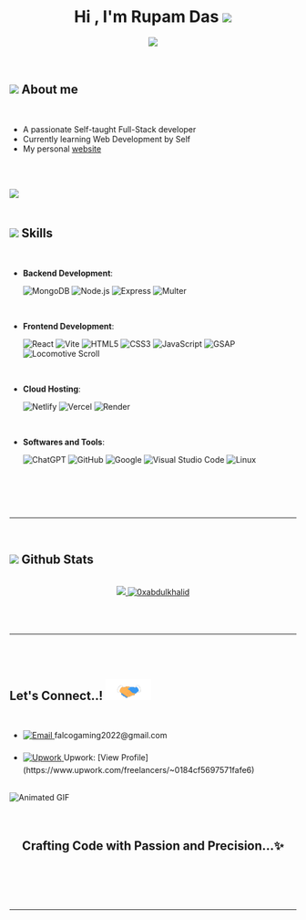 
<h1 align="center"><b>Hi , I'm Rupam Das </b><img src="https://media.giphy.com/media/hvRJCLFzcasrR4ia7z/giphy.gif" width="35"></h1>
<!--  -->
<p align="center">
  <a href="https://github.com/DenverCoder1/readme-typing-svg"><img src="https://readme-typing-svg.herokuapp.com?font=Time+New+Roman&color=cyan&size=25&center=true&vCenter=true&width=600&height=100&lines=I+Am+WebDeveloper+..&hearts;++;Self-taught+Fullstack+Developer,;MERN+Developer+...,;Web+Designer,;Active+Learner/Researcher,;Love+to+learn+new+stuffs..<3"></a>
</p>


<br>



	
## <picture><img src = "https://github.com/user-attachments/assets/7ffa9324-8042-4b57-ada5-5172a0d37c58" width = 20px></picture> **About me**
<br>

- A passionate Self-taught Full-Stack developer
- Currently learning Web Development by Self
- My personal [website](https://falcoxd.netlify.app)

<br><br>

<img src="https://user-images.githubusercontent.com/73097560/115834477-dbab4500-a447-11eb-908a-139a6edaec5c.gif"><br><br>

## <img src="https://media2.giphy.com/media/QssGEmpkyEOhBCb7e1/giphy.gif?cid=ecf05e47a0n3gi1bfqntqmob8g9aid1oyj2wr3ds3mg700bl&rid=giphy.gif" width ="25"><b> Skills</b>
<br>

<p align="center">

- **Backend Development**:

   ![MongoDB](https://img.shields.io/badge/MongoDB-%2347A248.svg?style=for-the-badge&logo=mongodb&logoColor=white)
   ![Node.js](https://img.shields.io/badge/Node.js-%23339933.svg?style=for-the-badge&logo=nodedotjs&logoColor=white)
   ![Express](https://img.shields.io/badge/Express-%23000000.svg?style=for-the-badge&logo=express&logoColor=white)
   ![Multer](https://img.shields.io/badge/Multer-%23333333.svg?style=for-the-badge&logoColor=white)

<br>   
    
- **Frontend Development**:

   ![React](https://img.shields.io/badge/React-%2361DAFB.svg?style=for-the-badge&logo=react&logoColor=black)
   ![Vite](https://img.shields.io/badge/Vite-%23646CFF.svg?style=for-the-badge&logo=vite&logoColor=white)
   ![HTML5](https://img.shields.io/badge/HTML5-%23E34F26.svg?style=for-the-badge&logo=html5&logoColor=white)
   ![CSS3](https://img.shields.io/badge/CSS3-%231572B6.svg?style=for-the-badge&logo=css3&logoColor=white)
   ![JavaScript](https://img.shields.io/badge/JavaScript-%23F7DF1E.svg?style=for-the-badge&logo=javascript&logoColor=black)
   ![GSAP](https://img.shields.io/badge/GSAP-%2388CE02.svg?style=for-the-badge&logo=greensock&logoColor=black)
   ![Locomotive Scroll](https://img.shields.io/badge/Locomotive%20Scroll-%234A4A4A.svg?style=for-the-badge&logoColor=white)

<br>

- **Cloud Hosting**:

    ![Netlify](https://img.shields.io/badge/Netlify-%2300C7B7.svg?style=for-the-badge&logo=netlify&logoColor=white)
    ![Vercel](https://img.shields.io/badge/Vercel-%23000000.svg?style=for-the-badge&logo=vercel&logoColor=white)
    ![Render](https://img.shields.io/badge/Render-%23646CFF.svg?style=for-the-badge&logo=render&logoColor=white)

    
<br>

- **Softwares and Tools**:

    ![ChatGPT](https://img.shields.io/badge/ChatGPT-%2300A67E.svg?style=for-the-badge&logo=openai&logoColor=white)
    ![GitHub](https://img.shields.io/badge/GitHub-%23121011.svg?style=for-the-badge&logo=github&logoColor=white)
    ![Google](https://img.shields.io/badge/Google-%234285F4.svg?style=for-the-badge&logo=google&logoColor=white)
    ![Visual Studio Code](https://img.shields.io/badge/Visual%20Studio%20Code-%230078D7.svg?style=for-the-badge&logo=visual-studio-code&logoColor=white)
    ![Linux](https://img.shields.io/badge/Linux-FCC624?style=for-the-badge&logo=linux&logoColor=black)

<br>

</p>

<br>
<br>

-----

<br>


## <img src="https://media.giphy.com/media/iY8CRBdQXODJSCERIr/giphy.gif" width="35"><b> Github Stats </b>
<br>

<div align="center">

<a href="https://github.com/ItzFalco07/">
  <img src="https://github-readme-stats.vercel.app/api?username=ItzFalco07&include_all_commits=true&count_private=true&show_icons=true&line_height=20&title_color=7A7ADB&icon_color=2234AE&text_color=D3D3D3&bg_color=0,000000,130F40" width="450"/>
  <img src="https://github-readme-stats.vercel.app/api/top-langs?username=ItzFalco07&show_icons=true&locale=en&layout=compact&line_height=20&title_color=7A7ADB&icon_color=2234AE&text_color=D3D3D3&bg_color=0,000000,130F40" width="375"  alt="0xabdulkhalid"/>

</a>
</div>

<br>
<br>
<br>

-----

<br>
<br>

## <b>Let's Connect..!</b> <img src="https://github.com/0xAbdulKhalid/0xAbdulKhalid/raw/main/assets/mdImages/handshake.gif" width="80">
<br>
<div align='left'>

<ul>
  <li>
    <a href="mailto:falcogaming2022@gmail.com" target="_blank">
      <img src="https://img.shields.io/badge/Email-%23EA4335.svg?style=for-the-badge&logo=gmail&logoColor=white" alt="Email" style="margin-bottom: 5px;" />
    </a>
    falcogaming2022@gmail.com
  </li>
  <br>
  <li>
    <a href="https://www.upwork.com/freelancers/~0184cf5697571fafe6" target="_blank">
      <img src="https://img.shields.io/badge/Upwork-%2300A6D6.svg?style=for-the-badge&logo=upwork&logoColor=white" alt="Upwork" style="margin-bottom: 5px;" />
    </a>
    Upwork: [View Profile](https://www.upwork.com/freelancers/~0184cf5697571fafe6)
  </li>
</ul>
</div>

<br>
<img src="https://user-images.githubusercontent.com/73097560/115834477-dbab4500-a447-11eb-908a-139a6edaec5c.gif" alt="Animated GIF">
<br>
<br>
<br>


<div align='center'>

## <b>Crafting Code with Passion and Precision...✨</b>

</div>
<br>
<br>
<br>
<br>

---

<br>
